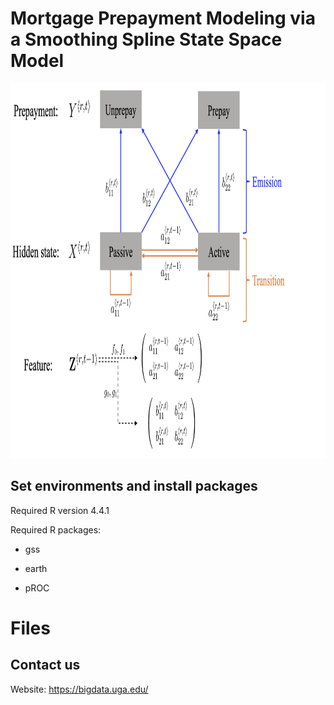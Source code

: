 # Mortgage Prepayment Modeling via a Smoothing Spline State Space Model

<img src="illu_1.png" width="1080" height="600" />


## Set environments and install packages

Required R version 4.4.1

Required R packages:

- gss

- earth

- pROC

# Files

## Contact us

Website: https://bigdata.uga.edu/
